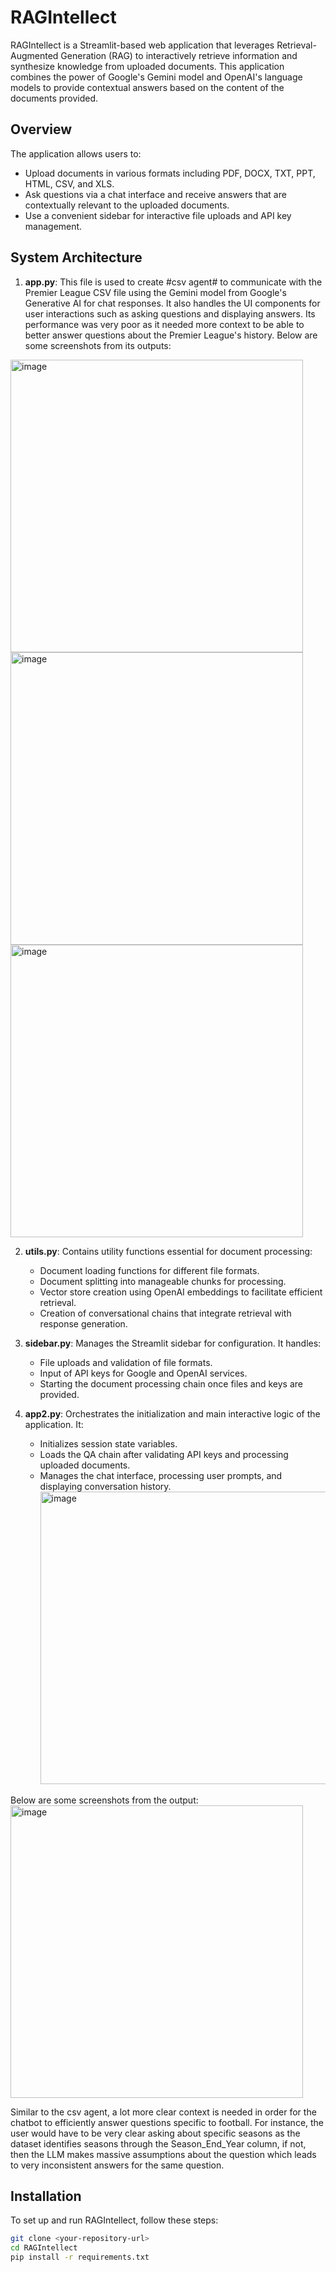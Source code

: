 # RAGIntellect

RAGIntellect is a Streamlit-based web application that leverages Retrieval-Augmented Generation (RAG) to interactively retrieve information and synthesize knowledge from uploaded documents. This application combines the power of Google's Gemini model and OpenAI's language models to provide contextual answers based on the content of the documents provided.

## Overview

The application allows users to:
- Upload documents in various formats including PDF, DOCX, TXT, PPT, HTML, CSV, and XLS.
- Ask questions via a chat interface and receive answers that are contextually relevant to the uploaded documents.
- Use a convenient sidebar for interactive file uploads and API key management.

## System Architecture

1. **app.py**: This file is used to create #csv agent# to communicate with the Premier League CSV file using the Gemini model from Google's Generative AI for chat responses. It also handles the UI components for user interactions such as asking questions and displaying answers. Its performance was very poor as it needed more context to be able to better answer questions about the Premier League's history. Below are some screenshots from its outputs:

<img width="468" alt="image" src="https://github.com/osebom/rag_multiple_docs/assets/40761922/aa393f30-39e6-4b9f-abd9-b784cabc28a0">
<img width="468" alt="image" src="https://github.com/osebom/rag_multiple_docs/assets/40761922/947cadaf-9f7d-4993-b104-1c1b59f4baa3">
<img width="468" alt="image" src="https://github.com/osebom/rag_multiple_docs/assets/40761922/9f25a53f-5dfc-4d51-865d-ea131d9f47df">


2. **utils.py**: Contains utility functions essential for document processing:
   - Document loading functions for different file formats.
   - Document splitting into manageable chunks for processing.
   - Vector store creation using OpenAI embeddings to facilitate efficient retrieval.
   - Creation of conversational chains that integrate retrieval with response generation.

3. **sidebar.py**: Manages the Streamlit sidebar for configuration. It handles:
   - File uploads and validation of file formats.
   - Input of API keys for Google and OpenAI services.
   - Starting the document processing chain once files and keys are provided.

4. **app2.py**: Orchestrates the initialization and main interactive logic of the application. It:
   - Initializes session state variables.
   - Loads the QA chain after validating API keys and processing uploaded documents.
   - Manages the chat interface, processing user prompts, and displaying conversation history.
     <img width="468" alt="image" src="https://github.com/osebom/rag_multiple_docs/assets/40761922/8d0a6866-6b9b-42f1-8af7-92f2efa5e7fd">
     
Below are some screenshots from the output:
<img width="468" alt="image" src="https://github.com/osebom/rag_multiple_docs/assets/40761922/d39757d7-d51f-4d24-8e62-96a4a382df9a">

Similar to the csv agent, a lot more clear context is needed in order for the chatbot to efficiently answer questions specific to football. For instance, the user would have to be 
very clear asking about specific seasons as the dataset identifies seasons through the Season_End_Year column, if not, then the LLM makes massive assumptions about the question which leads to very inconsistent answers for the same question.


## Installation

To set up and run RAGIntellect, follow these steps:

```bash
git clone <your-repository-url>
cd RAGIntellect
pip install -r requirements.txt

